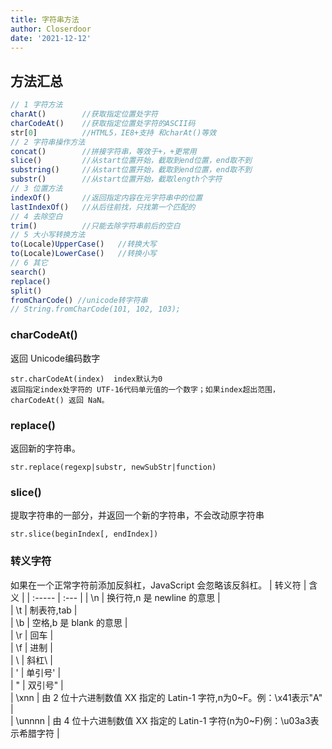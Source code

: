 ```yaml
---
title: 字符串方法
author: Closerdoor
date: '2021-12-12'
---
```


## 方法汇总
```js
// 1 字符方法
charAt()    	//获取指定位置处字符
charCodeAt()  	//获取指定位置处字符的ASCII码
str[0]   		//HTML5，IE8+支持 和charAt()等效
// 2 字符串操作方法
concat()   		//拼接字符串，等效于+，+更常用
slice()    		//从start位置开始，截取到end位置，end取不到
substring() 	//从start位置开始，截取到end位置，end取不到
substr()   		//从start位置开始，截取length个字符
// 3 位置方法
indexOf()   	//返回指定内容在元字符串中的位置
lastIndexOf() 	//从后往前找，只找第一个匹配的
// 4 去除空白   
trim()  		//只能去除字符串前后的空白
// 5 大小写转换方法
to(Locale)UpperCase() 	//转换大写
to(Locale)LowerCase() 	//转换小写
// 6 其它
search()
replace()
split()
fromCharCode() //unicode转字符串
// String.fromCharCode(101, 102, 103);	
```
###  charCodeAt()
返回 Unicode编码数字
```
str.charCodeAt(index)  index默认为0
返回指定index处字符的 UTF-16代码单元值的一个数字；如果index超出范围，charCodeAt() 返回 NaN。
```

###  replace()
返回新的字符串。
```
str.replace(regexp|substr, newSubStr|function)
```

### slice()
提取字符串的一部分，并返回一个新的字符串，不会改动原字符串
```
str.slice(beginIndex[, endIndex])
```

### 转义字符 
如果在一个正常字符前添加反斜杠，JavaScript 会忽略该反斜杠。
| 转义符 | 含义   | 
| :----- | :---  | 
|   \n  | 换行符,n 是 newline 的意思   |         
|   \t  | 制表符,tab   |         
|   \b  | 空格,b 是 blank 的意思   |         
|   \r  | 回车   |         
|   \f  | 进制   |         
|   \\  | 斜杠\   |         
|   \'  | 单引号' |         
|   \"  | 双引号" |         
|   \xnn  | 由 2 位十六进制数值 XX 指定的 Latin-1 字符,n为0~F。例：\x41表示"A" |         
|   \unnnn  | 由 4 位十六进制数值 XX 指定的 Latin-1 字符(n为0~F)例：\u03a3表示希腊字符 |         